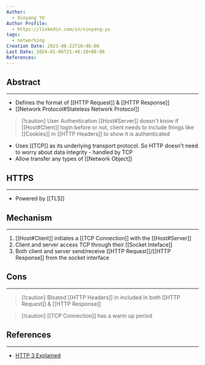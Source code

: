```yaml
---
Author:
  - Xinyang YU
Author Profile:
  - https://linkedin.com/in/xinyang-yu
tags:
  - networking
Creation Date: 2023-08-21T10:46:00
Last Date: 2024-01-06T21:46:18+08:00
References: 
---
```

## Abstract
---
- Defines the format of [[HTTP Request]] & [[HTTP Response]]
- [[Network Protocol#Stateless Network Protocol]]
>[!caution] User Authentication
>[[Host#Server]] doesn't know if [[Host#Client]] login before or not, client needs to include things like [[Cookies]] in [[HTTP Headers]] to show it is authenticated
- Uses [[TCP]] as its underlying transport protocol. So HTTP doesn't need to worry about data integrity - handled by TCP
- Allow transfer any types of [[Network Object]] 

## HTTPS
---
- Powered by [[TLS]]
## Mechanism
---
1. [[Host#Client]] initiates a [[TCP Connection]] with the [[Host#Server]]
2. Client and server access TCP through their [[Socket Inteface]]
3. Both client and server send/receive [[HTTP Request]]/[[HTTP Response]] from the socket interface 

## Cons
---
>[!caution] Bloated [[HTTP Headers]] in included in both [[HTTP Request]] & [[HTTP Response]]

>[!caution] [[TCP Connection]] has a warm up period 

## References
---
- [HTTP 3 Explained](https://youtu.be/ai8cf0hZ9cQ)